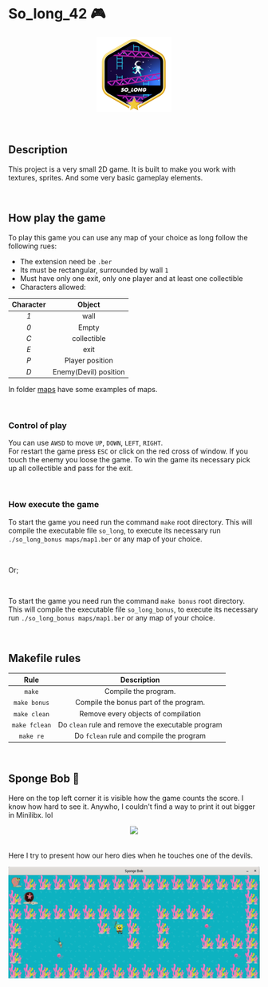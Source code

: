 # So_long_42 🎮

<p align="center">
<img src="./img/so_long.png">
</p>

<p align="center">
</p>

</br>

## Description  
 
This project is a very small 2D game. It is built to make you work with
textures, sprites. And some very basic gameplay elements.

</br>

## How play the game

To play this game you can use any map of your choice as long follow the following rues:

* The extension need be `.ber`
* Its must be rectangular, surrounded by wall `1`
* Must have only one exit, only one player and at least one collectible
* Characters allowed:

|  Character  |          Object          |
|:-----------:|:------------------------:|
|     *1*     | wall                     |
|     *0*     | Empty                    |
|     *C*     | collectible              |
|     *E*     | exit                     |
|     *P*     | Player position			 |
|     *D*     | Enemy(Devil)  position   |

In folder [maps](./maps/) have some examples of maps.

</br>

### Control of play

You can use `AWSD` to move `UP`, `DOWN`, `LEFT`, `RIGHT`.  
For restart the game press `ESC` or click on the red cross of window.
If you touch the enemy you loose the game.
To win the game its necessary pick up all collectible and pass for the exit.

</br>

### How execute the game

To start the game you need run the command `make` root directory.
This will compile the executable file `so_long`, to execute its necessary run `./so_long_bonus maps/map1.ber` or any map of your choice.

</br>

Or;

</br>

To start the game you need run the command `make bonus` root directory.
This will compile the executable file `so_long_bonus`, to execute its necessary run `./so_long_bonus maps/map1.ber` or any map of your choice.

</br>

## Makefile rules

| Rule         |                 Description                             |
|:------------:|:-------------------------------------------------------:|
| `make`       | Compile the program.                                    |
| `make bonus` | Compile the bonus part of the program.                  |
| `make clean` | Remove every objects of compilation                     |
| `make fclean`| Do `clean` rule and remove the executable program       |
| `make re`    | Do `fclean` rule and compile the program                |

</br>

## Sponge Bob 🧽

Here on the top left corner it is visible how the game counts the score. I know how hard to see it. Anywho, I couldn't find a way to print it out bigger in Minilibx. lol

<center>
<img src="./img/score.gif">
</center>

</br>

Here I try to present how our hero dies when he touches one of the devils.

<center>
<img src="./img/Screenshot from 2023-08-24 09-41-36.png">
</center>
